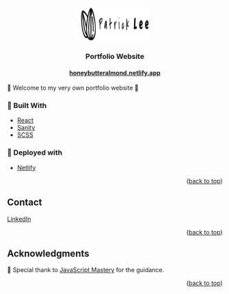 <!-- PROJECT LOGO -->
<br />
<div align="center">
  <a href="https://honeybutteralmond.netlify.app/">
    <img src="./frontend_react/src/assets/name-logo.png" alt="Logo" width="160" height="80">
  </a>

  <h3 align="center">Portfolio Website</h3>
  <h4 align="center"><a href="honeybutteralmond.netlify.app">honeybutteralmond.netlify.app</a></h4>

</div>

🎊 Welcome to my very own portfolio website 🎊


### 🔧 Built With

* [React](https://reactjs.org/)
* [Sanity](https://www.sanity.io/)
* [SCSS](https://sass-lang.com/)

### 📢 Deployed with

* [Netlify](https://www.netlify.com/)

<p align="right">(<a href="#top">back to top</a>)</p>


<!-- CONTACT -->
## Contact

[LinkedIn](https://www.linkedin.com/in/patrick-lee-/) 

<p align="right">(<a href="#top">back to top</a>)</p>



<!-- ACKNOWLEDGMENTS -->
## Acknowledgments

🌟 Special thank to [JavaScript Mastery](https://www.youtube.com/channel/UCmXmlB4-HJytD7wek0Uo97A) for the guidance.


<p align="right">(<a href="#top">back to top</a>)</p>
